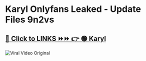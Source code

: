 
 # Karyl Onlyfans Leaked - Update Files 9n2vs

## <h2><a href="https://clipsfans.com/Karyl&ref=git">🔗 Click to LINKS ⏩⏩ 👉 🟢 Karyl </a></h2>

<a href="https://clipsfans.com/Karyl&ref=git" rel="nofollow" data-target="animated-image.originalLink"><img src="https://i.ibb.co.com/xMMVF88/686577567.gif" alt="Viral Video Original" style="max-width: 100%; display: inline-block;" data-target="animated-image.originalImage"></a>

